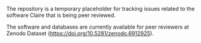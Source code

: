 The repository is a temporary placeholder for tracking issues related to the software Claire that is being peer reviewed. 

The software and databases are currently available for peer reviewers at Zenodo Dataset (https://doi.org/10.5281/zenodo.6912925). 
